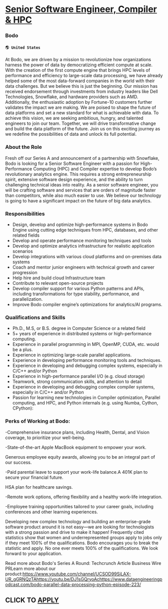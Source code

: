 # [Senior Software Engineer, Compiler & HPC](https://www.remotewlb.com/apply/senior-software-engineer-compiler-hpc-33801)  
### Bodo  
#### `🌎 United States`  

At Bodo, we are driven by a mission to revolutionize how organizations harness the power of data by democratizing efficient compute at scale. With the creation of the first compute engine that brings HPC levels of performance and efficiency to large-scale data processing, we have already helped some of the most data-forward companies in the world with their data challenges. But we believe this is just the beginning. Our mission has received endorsement through investments from industry leaders like Dell Technologies, Snowflake, and hardware providers such as AMD. Additionally, the enthusiastic adoption by Fortune-10 customers further validates the impact we are making. We are poised to shape the future of data platforms and set a new standard for what is achievable with data. To achieve this vision, we are seeking ambitious, hungry, and talented engineers to join our team. Together, we will drive transformative change and build the data platform of the future. Join us on this exciting
journey as we redefine the possibilities of data and unlock its full potential.

### About the Role

Fresh off our Series A and announcement of a partnership with Snowflake, Bodo is looking for a Senior Software Engineer with a passion for High-Performance Computing (HPC) and Compiler expertise to develop Bodo’s revolutionary analytics engine. This requires a strong entrepreneurship spirit, extensive software design experience, and the ability to turn challenging technical ideas into reality. As a senior software engineer, you will be crafting software and services that are orders of magnitude faster than competitors, while also much easier to use. We believe our technology is going to have a significant impact on the future of big data analytics.

### Responsibilities

  * Design, develop and optimize high-performance systems in Bodo Engine using cutting edge techniques from HPC, databases, and other related fields
  * Develop and operate performance monitoring techniques and tools
  * Develop and optimize analytics infrastructure for realistic application scenarios
  * Develop integrations with various cloud platforms and on-premises data systems
  * Coach and mentor junior engineers with technical growth and career progression
  * Help hire and build cloud Infrastructure team
  * Contribute to relevant open-source projects
  * Develop compiler support for various Python patterns and APIs, including transformations for type stability, performance, and parallelization.
  * Improve Bodo compiler engine’s optimizations for analytics/AI programs.

### Qualifications and Skills

  * Ph.D., M.S, or B.S. degree in Computer Science or a related field
  * 5+ years of experience in distributed systems or high-performance computing.
  * Experience in parallel programming in MPI, OpenMP, CUDA, etc. would be a plus.
  * Experience in optimizing large-scale parallel applications.
  * Experience in developing performance monitoring tools and techniques.
  * Experience in developing and debugging complex systems, especially in C/C++ and/or Python
  * Experience in high-performance parallel I/O (e.g. cloud storage)
  * Teamwork, strong communication skills, and attention to detail
  * Experience in developing and debugging complex compiler systems, especially in C/C++ and/or Python
  * Passion for learning new technologies in Compiler optimization, Parallel computing, and HPC, and Python internals (e.g. using Numba, Cython, CPython):

### Perks of Working at Bodo:

-Comprehensive insurance plans, including Health, Dental, and Vision coverage, to prioritize your well-being.

-State-of-the-art Apple MacBook equipment to empower your work.

Generous employee equity awards, allowing you to be an integral part of our success.

-Paid parental leave to support your work-life balance.A 401K plan to secure your financial future.

HSA plan for healthcare savings.

-Remote work options, offering flexibility and a healthy work-life integration.

-Employee training opportunities tailored to your career goals, including conferences and other learning experiences.

Developing new complex technology and building an enterprise-grade software product around it is not easy—we are looking for technologists with a strong passion and drive to make it happen! Frequently cited statistics show that women and underrepresented groups apply to jobs only if they meet 100% of the qualifications. Bodo encourages you to break the statistic and apply. No one ever meets 100% of the qualifications. We look forward to your application.

Read more about Bodo's Series A Round: Techcrunch Article Business Wire PRLearn more about our product:https://www.youtube.com/channel/UCSOD99SjLAX-UR_gGRNQzTAhttps://youtu.be/DJ1sGQryoAchttps://www.dataengineeringpodcast.com/bodo-parallel-data-processing-python-episode-223/

  
## CLICK TO [APPLY](https://www.remotewlb.com/apply/senior-software-engineer-compiler-hpc-33801)

